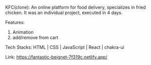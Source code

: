 KFC(clone): An online platform for food delivery, specializes in fried chicken. 
It was an individual project, executed in 4 days.

Features:
1. Animation
2. add/remove from cart

Tech Stacks: 
HTML  |  CSS  |  JavaScript  |   React   |   chakra-ui

Link: https://fantastic-beignet-7f319c.netlify.app/



